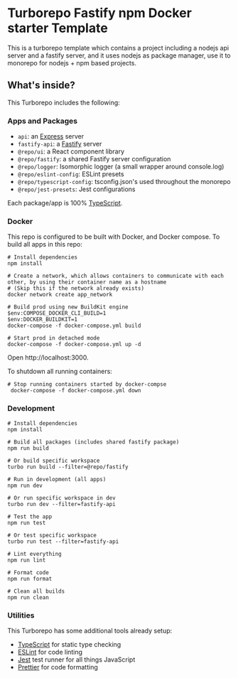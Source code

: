 # Turborepo Fastify npm Docker starter Template

This is a turborepo template which contains a project including a nodejs api server and a fastify server, and it uses nodejs as package manager, use it to monorepo for nodejs + npm based projects.

## What's inside?

This Turborepo includes the following:

### Apps and Packages

- `api`: an [Express](https://expressjs.com/) server
- `fastify-api`: a [Fastify](https://fastify.dev/) server
- `@repo/ui`: a React component library
- `@repo/fastify`: a shared Fastify server configuration
- `@repo/logger`: Isomorphic logger (a small wrapper around console.log)
- `@repo/eslint-config`: ESLint presets
- `@repo/typescript-config`: tsconfig.json's used throughout the monorepo
- `@repo/jest-presets`: Jest configurations

Each package/app is 100% [TypeScript](https://www.typescriptlang.org/).

### Docker

This repo is configured to be built with Docker, and Docker compose. To build all apps in this repo:

```
# Install dependencies
npm install

# Create a network, which allows containers to communicate with each other, by using their container name as a hostname
# (Skip this if the network already exists)
docker network create app_network

# Build prod using new BuildKit engine
$env:COMPOSE_DOCKER_CLI_BUILD=1
$env:DOCKER_BUILDKIT=1
docker-compose -f docker-compose.yml build

# Start prod in detached mode
docker-compose -f docker-compose.yml up -d
```

Open http://localhost:3000.

To shutdown all running containers:

```
# Stop running containers started by docker-compse
 docker-compose -f docker-compose.yml down
```

### Development

```
# Install dependencies
npm install

# Build all packages (includes shared fastify package)
npm run build

# Or build specific workspace
turbo run build --filter=@repo/fastify

# Run in development (all apps)
npm run dev

# Or run specific workspace in dev
turbo run dev --filter=fastify-api

# Test the app
npm run test

# Or test specific workspace
turbo run test --filter=fastify-api

# Lint everything
npm run lint

# Format code
npm run format

# Clean all builds
npm run clean
```

### Utilities

This Turborepo has some additional tools already setup:

- [TypeScript](https://www.typescriptlang.org/) for static type checking
- [ESLint](https://eslint.org/) for code linting
- [Jest](https://jestjs.io) test runner for all things JavaScript
- [Prettier](https://prettier.io) for code formatting
